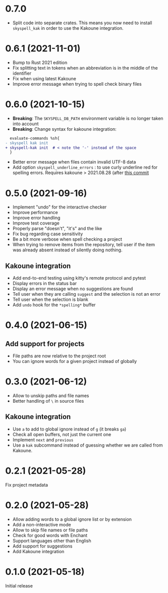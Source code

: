 # 0.7.0

* Split code into separate crates. This means you now need to install `skyspell_kak` in
  order to use the Kakoune integration.

# 0.6.1 (2021-11-01)

* Bump to Rust 2021 edition
* Fix splitting text in tokens when an abbreviation is in the middle of
  the identifier
* Fix when using latest Kakoune
* Improve error message when trying to spell check binary files

# 0.6.0 (2021-10-15)

* **Breaking**: The `SKYSPELL_DB_PATH` environment variable is no longer taken into account
* **Breaking**: Change syntax for kakoune integration:

```diff
  evaluate-commands %sh{
- skyspell kak init
+ skyspell-kak init  # < note the '-' instead of the space
  }
```

* Better error message when files contain invalid UTF-8 data
* Add option `skyspell_underline_errors` : to use curly underline red
  for spelling errors. Requires kakoune > 2021.08.28 (after
  [this commit](https://github.com/mawww/kakoune/commit/3fc8e29d101b4f6eef2538cdbe799bab9859f4b3)

# 0.5.0 (2021-09-16)

* Implement "undo" for the interactive checker
* Improve performance
* Improve error handling
* Improve test coverage
* Properly parse "doesn't", "it's" and the like
* Fix bug regarding case sensitivity
* Be a bit more verbose when spell checking a project
* When trying to remove items from the repository, tell user if the item
  was already absent instead of silently doing nothing.

## Kakoune integration

* Add end-to-end testing using kitty's remote protocol and pytest
* Display errors in the status bar
* Display an error message when no suggestions are found
* Tell user when they are calling `suggest` and the selection is not an error
* Tell user when the selection is blank
* Add `undo` hook for the `*spelling*` buffer

# 0.4.0 (2021-06-15)

## Add support for projects

* File paths are now relative to the project root
* You can ignore words for a given project instead of globally

# 0.3.0 (2021-06-12)

* Allow to unskip paths and file names
* Better handling of `\` in source files

## Kakoune integration

* Use `a` to add to global ignore instead of `g` (it breaks `ga`)
* Check all open buffers, not just the current one
* Implement `next` and `previous`
* Use a `kak` subcommand instead of guessing whether we are called
  from Kakoune.

# 0.2.1 (2021-05-28)

Fix project metadata

# 0.2.0 (2021-05-28)

* Allow adding words to a global ignore list or by extension
* Add a non-interactive mode
* Allow to skip file names or file paths
* Check for good words with Enchant
* Support languages other than English
* Add support for suggestions
* Add Kakoune integration

# 0.1.0 (2021-05-18)

Initial release


